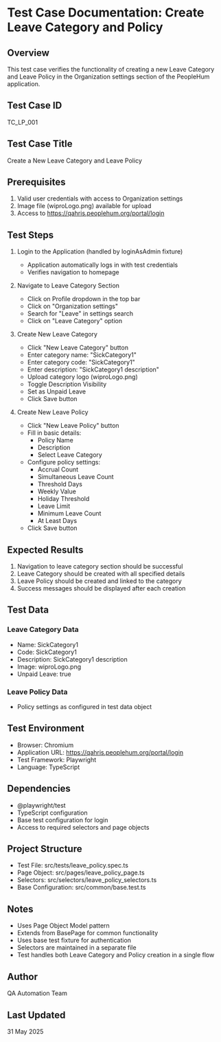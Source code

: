 # Test Case Documentation: Create Leave Category and Policy

## Overview
This test case verifies the functionality of creating a new Leave Category and Leave Policy in the Organization settings section of the PeopleHum application.

## Test Case ID
TC_LP_001

## Test Case Title
Create a New Leave Category and Leave Policy

## Prerequisites
1. Valid user credentials with access to Organization settings
2. Image file (wiproLogo.png) available for upload
3. Access to https://qahris.peoplehum.org/portal/login

## Test Steps
1. Login to the Application (handled by loginAsAdmin fixture)
   - Application automatically logs in with test credentials
   - Verifies navigation to homepage

2. Navigate to Leave Category Section
   - Click on Profile dropdown in the top bar
   - Click on "Organization settings"
   - Search for "Leave" in settings search
   - Click on "Leave Category" option

3. Create New Leave Category
   - Click "New Leave Category" button
   - Enter category name: "SickCategory1"
   - Enter category code: "SickCategory1"
   - Enter description: "SickCategory1 description"
   - Upload category logo (wiproLogo.png)
   - Toggle Description Visibility
   - Set as Unpaid Leave
   - Click Save button

4. Create New Leave Policy
   - Click "New Leave Policy" button
   - Fill in basic details:
     - Policy Name
     - Description
     - Select Leave Category
   - Configure policy settings:
     - Accrual Count
     - Simultaneous Leave Count
     - Threshold Days
     - Weekly Value
     - Holiday Threshold
     - Leave Limit
     - Minimum Leave Count
     - At Least Days
   - Click Save button

## Expected Results
1. Navigation to leave category section should be successful
2. Leave Category should be created with all specified details
3. Leave Policy should be created and linked to the category
4. Success messages should be displayed after each creation

## Test Data
### Leave Category Data
- Name: SickCategory1
- Code: SickCategory1
- Description: SickCategory1 description
- Image: wiproLogo.png
- Unpaid Leave: true

### Leave Policy Data
- Policy settings as configured in test data object

## Test Environment
- Browser: Chromium
- Application URL: https://qahris.peoplehum.org/portal/login
- Test Framework: Playwright
- Language: TypeScript

## Dependencies
- @playwright/test
- TypeScript configuration
- Base test configuration for login
- Access to required selectors and page objects

## Project Structure
- Test File: src/tests/leave_policy.spec.ts
- Page Object: src/pages/leave_policy_page.ts
- Selectors: src/selectors/leave_policy_selectors.ts
- Base Configuration: src/common/base.test.ts

## Notes
- Uses Page Object Model pattern
- Extends from BasePage for common functionality
- Uses base test fixture for authentication
- Selectors are maintained in a separate file
- Test handles both Leave Category and Policy creation in a single flow

## Author
QA Automation Team

## Last Updated
31 May 2025
